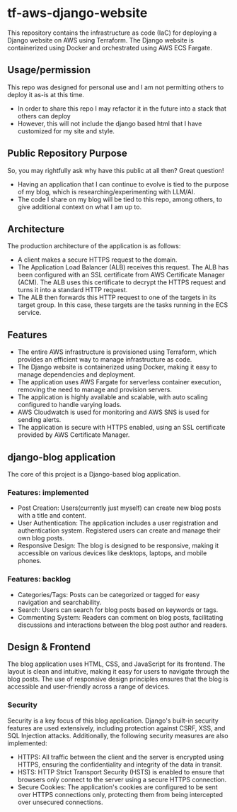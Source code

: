 # tf-aws-django-website

This repository contains the infrastructure as code (IaC) for deploying a Django website on AWS using Terraform. The Django website is containerized using Docker and orchestrated using AWS ECS Fargate.

## Usage/permission

This repo was designed for personal use and I am not permitting others to deploy it as-is at this time.

- In order to share this repo I may refactor it in the future into a stack that others can deploy
- However, this will not include the django based html that I have customized for my site and style.

## Public Repository Purpose

So, you may rightfully ask why have this public at all then? Great question!

- Having an application that I can continue to evolve is tied to the purpose of my blog, which is researching/experimenting with LLM/AI.
- The code I share on my blog will be tied to this repo, among others, to give additional context on what I am up to.

## Architecture

The production architecture of the application is as follows:

- A client makes a secure HTTPS request to the domain.
- The Application Load Balancer (ALB) receives this request. The ALB has been configured with an SSL certificate from AWS Certificate Manager (ACM). The ALB uses this certificate to decrypt the HTTPS request and turns it into a standard HTTP request.
- The ALB then forwards this HTTP request to one of the targets in its target group. In this case, these targets are the tasks running in the ECS service.

## Features

- The entire AWS infrastructure is provisioned using Terraform, which provides an efficient way to manage infrastructure as code.
- The Django website is containerized using Docker, making it easy to manage dependencies and deployment.
- The application uses AWS Fargate for serverless container execution, removing the need to manage and provision servers.
- The application is highly available and scalable, with auto scaling configured to handle varying loads.
- AWS Cloudwatch is used for monitoring and AWS SNS is used for sending alerts.
- The application is secure with HTTPS enabled, using an SSL certificate provided by AWS Certificate Manager.


## django-blog application
The core of this project is a Django-based blog application.

### Features: implemented
- Post Creation: Users(currently just myself) can create new blog posts with a title and content.
- User Authentication: The application includes a user registration and authentication system. Registered users can create and manage their own blog posts.
- Responsive Design: The blog is designed to be responsive, making it accessible on various devices like desktops, laptops, and mobile phones.

### Features: backlog
- Categories/Tags: Posts can be categorized or tagged for easy navigation and searchability.
- Search: Users can search for blog posts based on keywords or tags.
- Commenting System: Readers can comment on blog posts, facilitating discussions and interactions between the blog post author and readers.

## Design & Frontend

The blog application uses HTML, CSS, and JavaScript for its frontend. The layout is clean and intuitive, making it easy for users to navigate through the blog posts. The use of responsive design principles ensures that the blog is accessible and user-friendly across a range of devices.

### Security

Security is a key focus of this blog application. Django's built-in security features are used extensively, including protection against CSRF, XSS, and SQL Injection attacks. Additionally, the following security measures are also implemented:

- HTTPS: All traffic between the client and the server is encrypted using HTTPS, ensuring the confidentiality and integrity of the data in transit.
- HSTS: HTTP Strict Transport Security (HSTS) is enabled to ensure that browsers only connect to the server using a secure HTTPS connection.
- Secure Cookies: The application's cookies are configured to be sent over HTTPS connections only, protecting them from being intercepted over unsecured connections.

